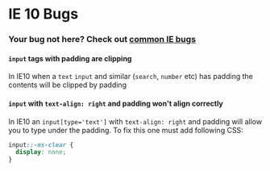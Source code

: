 # IE 10 Bugs

### Your bug not here? Check out [common IE bugs](all.md)

#### `input` tags with padding are clipping

In IE10 when a `text` `input` and similar (`search`, `number` etc) has padding the contents will be clipped by padding

#### `input` with `text-align: right` and padding won't align correctly 

In IE10 an `input[type='text']` with `text-align: right` and padding will allow you to type under the padding. To fix this one must add following CSS:

````css
input::-ms-clear {
  display: none;
}
````


